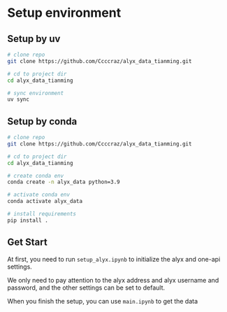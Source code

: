 # Setup environment

## Setup by uv
```bash
# clone repo
git clone https://github.com/Ccccraz/alyx_data_tianming.git

# cd to project dir
cd alyx_data_tianming

# sync environment
uv sync
```

## Setup by conda
```bash
# clone repo
git clone https://github.com/Ccccraz/alyx_data_tianming.git

# cd to project dir
cd alyx_data_tianming

# create conda env
conda create -n alyx_data python=3.9

# activate conda env
conda activate alyx_data

# install requirements
pip install .
```

## Get Start

At first, you need to run `setup_alyx.ipynb` to initialize the alyx and one-api settings.

We only need to pay attention to the alyx address and alyx username and password, and the other settings can be set to default.

When you finish the setup, you can use `main.ipynb` to get the data